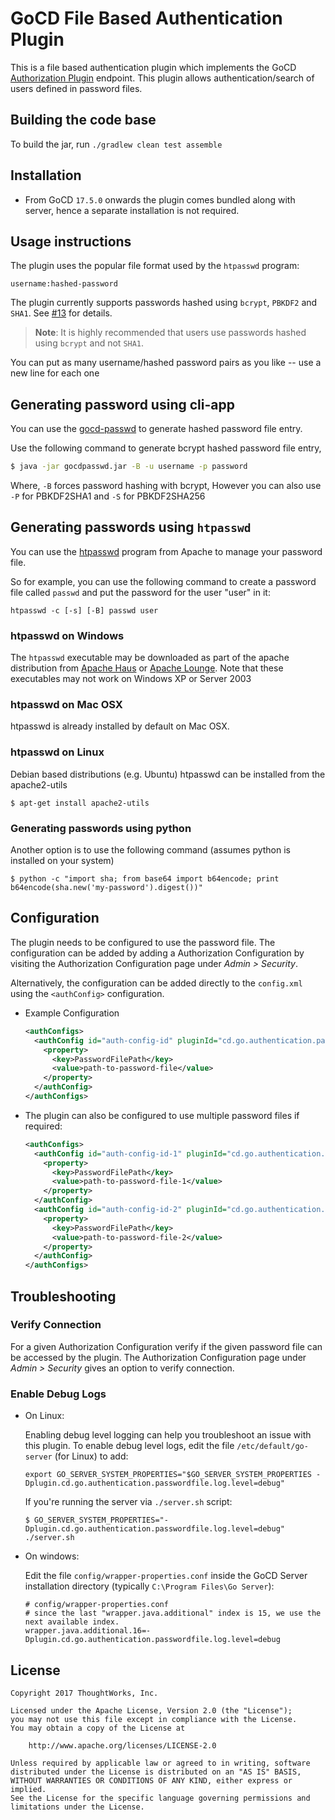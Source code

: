 # GoCD File Based Authentication Plugin

This is a file based authentication plugin which implements the GoCD [Authorization Plugin](https://plugin-api.gocd.io/current/authorization/) endpoint. This plugin allows authentication/search of users defined in password files.

## Building the code base

To build the jar, run `./gradlew clean test assemble`

## Installation

- From GoCD `17.5.0` onwards the plugin comes bundled along with server, hence a separate installation is not required.

## Usage instructions

The plugin uses the popular file format used by the `htpasswd` program:

    username:hashed-password

The plugin currently supports passwords hashed using `bcrypt`, `PBKDF2` and `SHA1`. See [#13](https://github.com/gocd/filebased-authentication-plugin/issues/13) for details.

> **Note**: It is highly recommended that users use passwords hashed using `bcrypt` and not `SHA1`.

You can put as many username/hashed password pairs as you like -- use a new line for each one

## Generating password using cli-app

You can use the [gocd-passwd](https://github.com/gocd/filebased-authentication-plugin/tree/master/gocdpasswd) to generate hashed password file entry.

Use the following command to generate bcrypt hashed password file entry,  

```bash
$ java -jar gocdpasswd.jar -B -u username -p password
```

Where, `-B` forces password hashing with bcrypt, However you can also use `-P` for PBKDF2SHA1 and `-S` for PBKDF2SHA256

## Generating passwords using `htpasswd`

You can use the [htpasswd](http://httpd.apache.org/docs/2.0/programs/htpasswd.html) program from Apache to manage your password file.

So for example, you can use the following command to create a password file called `passwd` and put the password for the user "user" in it:

```shell
htpasswd -c [-s] [-B] passwd user
```

### htpasswd on Windows

The `htpasswd` executable may be downloaded as part of the apache distribution from [Apache Haus](http://www.apachehaus.com/cgi-bin/download.plx) or [Apache Lounge](https://www.apachelounge.com/download/). Note that these executables may not work on Windows XP or Server 2003

### htpasswd on Mac OSX

htpasswd is already installed by default on Mac OSX.

### htpasswd on Linux

Debian based distributions (e.g. Ubuntu) htpasswd can be installed from the apache2-utils

```shell
$ apt-get install apache2-utils
```

### Generating passwords using python

Another option is to use the following command (assumes python is installed on your system)

```shell
$ python -c "import sha; from base64 import b64encode; print b64encode(sha.new('my-password').digest())"
```

## Configuration

The plugin needs to be configured to use the password file. The configuration can be added by adding a Authorization Configuration by visiting the Authorization Configuration page under *Admin > Security*.

Alternatively, the configuration can be added directly to the `config.xml` using the `<authConfig>` configuration.

* Example Configuration

    ```xml
    <authConfigs>
      <authConfig id="auth-config-id" pluginId="cd.go.authentication.passwordfile">
        <property>
          <key>PasswordFilePath</key>
          <value>path-to-password-file</value>
        </property>
      </authConfig>
    </authConfigs>
    ```

* The plugin can also be configured to use multiple password files if required:

    ```xml
    <authConfigs>
      <authConfig id="auth-config-id-1" pluginId="cd.go.authentication.passwordfile">
        <property>
          <key>PasswordFilePath</key>
          <value>path-to-password-file-1</value>
        </property>
      </authConfig>
      <authConfig id="auth-config-id-2" pluginId="cd.go.authentication.passwordfile">
        <property>
          <key>PasswordFilePath</key>
          <value>path-to-password-file-2</value>
        </property>
      </authConfig>
    </authConfigs>
    ```

## Troubleshooting

### Verify Connection

For a given Authorization Configuration verify if the given password file can be accessed by the plugin. The Authorization Configuration page under *Admin > Security* gives an option to verify connection.

### Enable Debug Logs

* On Linux:

    Enabling debug level logging can help you troubleshoot an issue with this plugin. To enable debug level logs, edit the file `/etc/default/go-server` (for Linux) to add:

    ```shell
    export GO_SERVER_SYSTEM_PROPERTIES="$GO_SERVER_SYSTEM_PROPERTIES -Dplugin.cd.go.authentication.passwordfile.log.level=debug"
    ```

    If you're running the server via `./server.sh` script:

    ```shell
    $ GO_SERVER_SYSTEM_PROPERTIES="-Dplugin.cd.go.authentication.passwordfile.log.level=debug" ./server.sh
    ```

* On windows:

    Edit the file `config/wrapper-properties.conf` inside the GoCD Server installation directory (typically `C:\Program Files\Go Server`):

    ```
    # config/wrapper-properties.conf
    # since the last "wrapper.java.additional" index is 15, we use the next available index.
    wrapper.java.additional.16=-Dplugin.cd.go.authentication.passwordfile.log.level=debug
    ```

## License

```plain
Copyright 2017 ThoughtWorks, Inc.

Licensed under the Apache License, Version 2.0 (the "License");
you may not use this file except in compliance with the License.
You may obtain a copy of the License at

    http://www.apache.org/licenses/LICENSE-2.0

Unless required by applicable law or agreed to in writing, software
distributed under the License is distributed on an "AS IS" BASIS,
WITHOUT WARRANTIES OR CONDITIONS OF ANY KIND, either express or implied.
See the License for the specific language governing permissions and
limitations under the License.
```
